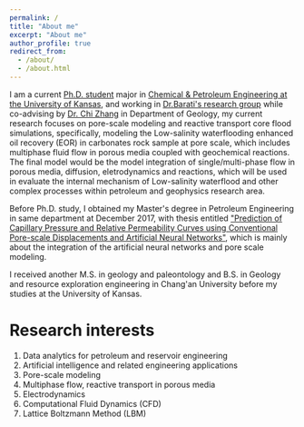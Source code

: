 ```yaml
---
permalink: /
title: "About me"
excerpt: "About me"
author_profile: true
redirect_from: 
  - /about/
  - /about.html
---
```


I am a current [Ph.D. student](https://barati.ku.edu/siyan-liu) major in [Chemical & Petroleum Engineering at the University of Kansas](https://cpe.ku.edu/), and working in [Dr.Barati's research group](https://cpe.ku.edu/reza-barati) while co-advising by [Dr. Chi Zhang](http://www.chizhanggeophysics.com) in Department of Geology, my current research focuses on pore-scale modeling and reactive transport core flood simulations, specifically, modeling the Low-salinity waterflooding enhanced oil recovery (EOR) in carbonates rock sample at pore scale, which includes multiphase fluid flow in porous media coupled with geochemical reactions. The final model would be the model integration of single/multi-phase flow in porous media, diffusion, eletrodynamics and reactions, which will be used in evaluate the internal mechanism of Low-salinity waterflood and other complex processes within petroleum and geophysics research area. 

Before Ph.D. study, I obtained my Master's degree in Petroleum Engineering in same department at December 2017, with thesis entitled ["Prediction of Capillary Pressure and Relative Permeability Curves using Conventional Pore-scale Displacements and Artificial Neural Networks"](https://kuscholarworks.ku.edu/handle/1808/26357), which is mainly about the integration of the artificial neural networks and pore scale modeling.

I received another M.S. in geology and paleontology and B.S. in Geology and resource exploration engineering in Chang'an University before my studies at the University of Kansas. 

Research interests
======
1. Data analytics for petroleum and reservoir engineering
2. Artificial intelligence and related engineering applications
3. Pore-scale modeling
4. Multiphase flow, reactive transport in porous media
5. Electrodynamics 
6. Computational Fluid Dynamics (CFD)
7. Lattice Boltzmann Method (LBM)


